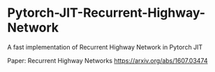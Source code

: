 # Pytorch-JIT-Recurrent-Highway-Network
A fast implementation of Recurrent Highway Network in Pytorch JIT

Paper: Recurrent Highway Networks https://arxiv.org/abs/1607.03474
